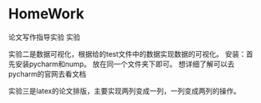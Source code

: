# HomeWork
论文写作指导实验
实验

实验二是数据可视化，根据给的test文件中的数据实现数据的可视化。
  安装：首先安装pycharm和nump。
        放在同一个文件夹下即可。
        想详细了解可以去pycharm的官网去看文档
        
        
实验三是latex的论文排版，主要实现两列变成一列，一列变成两列的操作。
  
